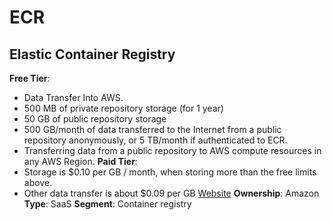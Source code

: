 # ECR
## Elastic Container Registry
**Free Tier**: 
- Data Transfer Into AWS. 
- 500 MB of private repository storage (for 1 year)
- 50 GB of public repository storage
- 500 GB/month of data transferred to the Internet from a public repository anonymously, or 5 TB/month if authenticated to ECR.
- Transferring data from a public repository to AWS compute resources in any AWS Region.
**Paid Tier**: 
- Storage is $0.10 per GB / month, when storing more than the free limits above.
- Other data transfer is about $0.09 per GB
[Website](https://aws.amazon.com/ecr/)
**Ownership**: Amazon
**Type**: SaaS
**Segment**: Container registry
